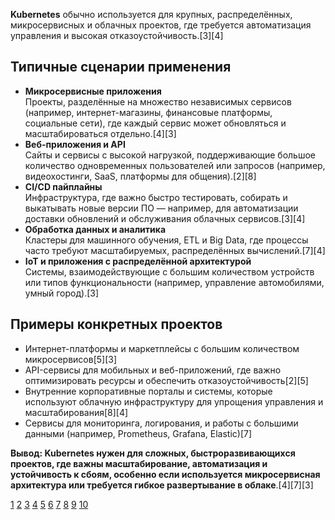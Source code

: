 **Kubernetes** обычно используется для крупных, распределённых, микросервисных и облачных проектов, где требуется автоматизация управления и высокая отказоустойчивость.[3][4]

## Типичные сценарии применения

- **Микросервисные приложения**  
  Проекты, разделённые на множество независимых сервисов (например, интернет-магазины, финансовые платформы, социальные сети), где каждый сервис может обновляться и масштабироваться отдельно.[4][3]
- **Веб-приложения и API**  
  Сайты и сервисы с высокой нагрузкой, поддерживающие большое количество одновременных пользователей или запросов (например, видеохостинги, SaaS, платформы для общения).[2][8]
- **CI/CD пайплайны**  
  Инфраструктура, где важно быстро тестировать, собирать и выкатывать новые версии ПО — например, для автоматизации доставки обновлений и обслуживания облачных сервисов.[3][4]
- **Обработка данных и аналитика**  
  Кластеры для машинного обучения, ETL и Big Data, где процессы часто требуют масштабируемых, распределённых вычислений.[7][4]
- **IoT и приложения с распределённой архитектурой**  
  Системы, взаимодействующие с большим количеством устройств или типов функциональности (например, управление автомобилями, умный город).[3]

## Примеры конкретных проектов

- Интернет-платформы и маркетплейсы с большим количеством микросервисов[5][3]
- API-сервисы для мобильных и веб-приложений, где важно оптимизировать ресурсы и обеспечить отказоустойчивость[2][5]
- Внутренние корпоративные порталы и системы, которые используют облачную инфраструктуру для упрощения управления и масштабирования[8][4]
- Сервисы для мониторинга, логирования, и работы с большими данными (например, Prometheus, Grafana, Elastic)[7]

**Вывод: Kubernetes нужен для сложных, быстроразвивающихся проектов, где важны масштабирование, автоматизация и устойчивость к сбоям, особенно если используется микросервисная архитектура или требуется гибкое развертывание в облаке**.[4][7][3]

[1](https://selectel.ru/blog/kubernetes-review/)
[2](https://vkcloud.kz/blog/launching-a-project-in-kubernetes/)
[3](https://drupal-coder.ru/blog/migraciya-proekta-v-kubernetes-iz-kakikh-etapov-sostoit-i-skolko-vremeni-zanimaet-opyt-it)
[4](https://yandex.cloud/ru/blog/posts/2025/03/kubernetes-guide)
[5](https://inostudio.com/blog/articles-devops/opyt-vnedreniya-kubernetes-proekt-taynyy-santa/)
[6](https://www.reddit.com/r/devops/comments/jw3bhs/what_are_some_fun_beginner_projects_for_kubernetes/)
[7](https://www.reddit.com/r/kubernetes/comments/1gdcqm8/ideas_for_complex_projects/)
[8](https://habr.com/ru/articles/752586/)
[9](https://habr.com/ru/articles/926556/)
[10](https://dotsandbrackets.com/kubernetes-example-ru/)